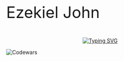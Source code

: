 <p style="font-size: 42px;">
    Ezekiel John
</p>

<p align="center">
    <a href="https://git.io/typing-svg">
        <img
            src="https://readme-typing-svg.demolab.com?font=JetBrains+Mono&size=26&pause=1000&color=FFD670&repeat=false&width=940&height=72&lines=Computer+Science+Student+-+Software+Engineer+%7C+UI+Designer"
            alt="Typing SVG" />
    </a>
</p>

![Codewars](https://github.r2v.ch/codewars?user=alvarezekiel19&stroke=%23BB432C)

<!--
**alvarezekiel19/alvarezekiel19** is a ✨ _special_ ✨ repository because its `README.md` (this file) appears on your GitHub profile.

Here are some ideas to get you started:

- 🔭 I’m currently working on ...
- 🌱 I’m currently learning ...
- 👯 I’m looking to collaborate on ...
- 🤔 I’m looking for help with ...
- 💬 Ask me about ...
- 📫 How to reach me: ...
- 😄 Pronouns: ...
- ⚡ Fun fact: ...
-->
